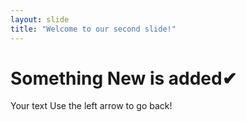 ```yaml
---
layout: slide
title: "Welcome to our second slide!"
---
```

# Something New is added✔
Your text
Use the left arrow to go back!
